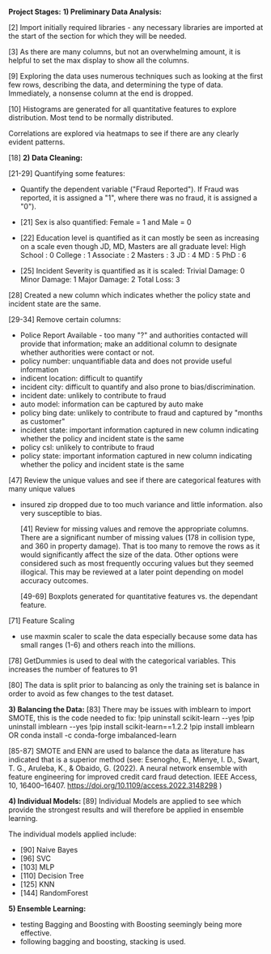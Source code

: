 **Project Stages:**
**1) Preliminary Data Analysis:**
   
[2] Import initially required libraries - any necessary libraries are imported at the start of the section for which they will be needed.

[3] As there are many columns, but not an overwhelming amount, it is helpful to set the max display to show all the columns.

[9] Exploring the data uses numerous techniques such as looking at the first few rows, describing the data, and determining the type of data. Immediately, a nonsense column at the end is dropped.

[10] Histograms are generated for all quantitative features to explore distribution. Most tend to be normally distributed.

Correlations are explored via heatmaps to see if there are any clearly evident patterns. 
   
[18] **2) Data Cleaning:**

[21-29] Quantifying some features:
- Quantify the dependent variable ("Fraud Reported"). If Fraud was reported, it is assigned a "1", where there was no fraud, it is assigned a "0").

- [21] Sex is also quantified: Female = 1 and Male = 0

- [22] Education level is quantified as it can mostly be seen as increasing on a scale even though JD, MD, Masters are all graduate level:
High School : 0
College : 1
Associate : 2
Masters : 3
JD : 4
MD : 5
PhD : 6

- [25] Incident Severity is quantified as it is scaled:
  Trivial Damage: 0
  Minor Damage: 1
  Major Damage: 2
  Total Loss: 3

[28] Created a new column which indicates whether the policy state and incident state are the same.

[29-34] Remove certain columns:
- Police Report Available - too many "?" and authorities contacted will provide that information; make an additional column to designate whether authorities were contact or not.
- policy number: unquantifiable data and does not provide useful information
- indicent location: difficult to quantify
- incident city: difficult to quantify and also prone to bias/discrimination.
- incident date: unlikely to contribute to fraud
- auto model: information can be captured by auto make
- policy bing date: unlikely to contribute to fraud and captured by "months as customer"
- incident state: important information captured in new column indicating whether the policy and incident state is the same
- policy csl: unlikely to contribute to fraud
- policy state: important information captured in new column indicating whether the policy and incident state is the same

[47] Review the unique values and see if there are categorical features with many unique values

- insured zip dropped due to too much variance and little information. also very susceptible to bias.

  [41] Review for missing values and remove the appropriate columns. There are a significant number of missing values (178 in collision type, and 360 in property damage). That is too many to remove the rows as it would significantly affect the size of the data. Other options were considered such as most frequently occuring values but they seemed illogical. This may be reviewed at a later point depending on model accuracy outcomes.

  [49-69] Boxplots generated for quantitative features vs. the dependant feature.

[71] Feature Scaling
- use maxmin scaler to scale the data especially because some data has small ranges (1-6) and others reach into the millions.

[78] GetDummies is used to deal with the categorical variables. This increases the number of features to 91

[80] The data is split prior to balancing as only the training set is balance in order to avoid as few changes to the test dataset.

**3) Balancing the Data:**
[83] There may be issues with imblearn to import SMOTE, this is the code needed to fix:
  !pip uninstall scikit-learn --yes
  !pip uninstall imblearn --yes
  !pip install scikit-learn==1.2.2
  !pip install imblearn
OR 
  conda install -c conda-forge imbalanced-learn

[85-87] SMOTE and ENN are used to balance the data as literature has indicated that is a superior method (see: Esenogho, E., Mienye, I. D., Swart, T. G., Aruleba, K., & Obaido, G. (2022). A neural network  ensemble with feature engineering for improved credit card fraud detection. IEEE Access, 10, 16400–16407. https://doi.org/10.1109/access.2022.3148298 )
  
**4) Individual Models:**
[89] Individual Models are applied to see which provide the strongest results and will therefore be applied in ensemble learning.

The individual models applied include:
- [90] Naive Bayes
- [96] SVC
- [103] MLP
- [110] Decision Tree
- [125] KNN
- [144] RandomForest

**5) Ensemble Learning:**
- testing Bagging and Boosting with Boosting seemingly being more effective.
- following bagging and boosting, stacking is used.
